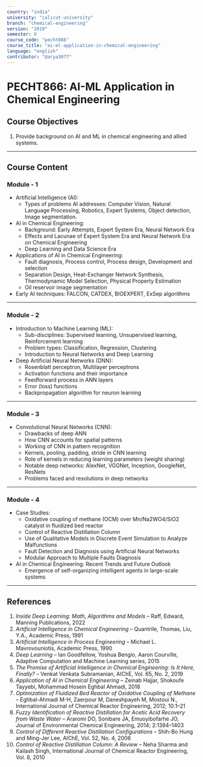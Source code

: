 ```yaml
---
country: "india"
university: "calicut-university"
branch: "chemical-engineering"
version: "2019"
semester: 8
course_code: "pecht866"
course_title: "ai-ml-application-in-chemical-engineering"
language: "english"
contributor: "@arya3077"
---
```


# PECHT866: AI-ML Application in Chemical Engineering

## Course Objectives
1. Provide background on AI and ML in chemical engineering and allied systems.
---
## Course Content

### Module - 1
* Artificial Intelligence (AI):
  - Types of problems AI addresses: Computer Vision, Natural Language Processing, Robotics, Expert Systems, Object detection, Image segmentation.
* AI in Chemical Engineering:
  - Background: Early Attempts, Expert System Era, Neural Network Era
  - Effects and Lacunae of Expert System Era and Neural Network Era on Chemical Engineering
  - Deep Learning and Data Science Era
* Applications of AI in Chemical Engineering:
  - Fault diagnosis, Process control, Process design, Development and selection
  - Separation Design, Heat-Exchanger Network Synthesis, Thermodynamic Model Selection, Physical Property Estimation
  - Oil reservoir image segmentation
* Early AI techniques: FALCON, CATDEX, BIOEXPERT, ExSep algorithms  
---

### Module - 2
* Introduction to Machine Learning (ML):
  - Sub-disciplines: Supervised learning, Unsupervised learning, Reinforcement learning
  - Problem types: Classification, Regression, Clustering
  - Introduction to Neural Networks and Deep Learning
* Deep Artificial Neural Networks (DNN):
  - Rosenblatt perceptron, Multilayer perceptrons
  - Activation functions and their importance
  - Feedforward process in ANN layers
  - Error (loss) functions
  - Backpropagation algorithm for neuron learning  
---

### Module - 3
* Convolutional Neural Networks (CNN):
  - Drawbacks of deep ANN
  - How CNN accounts for spatial patterns
  - Working of CNN in pattern recognition
  - Kernels, pooling, padding, stride in CNN learning
  - Role of kernels in reducing learning parameters (weight sharing)
  - Notable deep networks: AlexNet, VGGNet, Inception, GoogleNet, ResNets
  - Problems faced and resolutions in deep networks  
---

### Module - 4
* Case Studies:
  - Oxidative coupling of methane (OCM) over Mn/Na2WO4/SiO2 catalyst in fluidized bed reactor
  - Control of Reactive Distillation Column
  - Use of Qualitative Models in Discrete Event Simulation to Analyze Malfunctions
  - Fault Detection and Diagnosis using Artificial Neural Networks
  - Modular Approach to Multiple Faults Diagnosis
* AI in Chemical Engineering: Recent Trends and Future Outlook
  - Emergence of self-organizing intelligent agents in large-scale systems  
---

## References
1. *Inside Deep Learning: Math, Algorithms and Models* – Raff, Edward, Manning Publications, 2022
2. *Artificial Intelligence in Chemical Engineering* – Quantrile, Thomas, Liu, Y.A., Academic Press, 1991
3. *Artificial Intelligence in Process Engineering* – Michael L. Mavrovouniotis, Academic Press, 1990
4. *Deep Learning* – Ian Goodfellow, Yoshua Bengio, Aaron Courville, Adaptive Computation and Machine Learning series, 2015
6. *The Promise of Artificial Intelligence in Chemical Engineering: Is It Here, Finally?* – Venkat Venkata Subramanian, AIChE, Vol. 65, No. 2, 2019
7. *Application of AI in Chemical Engineering* – Zeinab Hajjar, Shokoufe Tayyebi, Mohammad Hosein Eghbal Ahmadi, 2018
8. *Optimization of Fluidized Bed Reactor of Oxidative Coupling of Methane* – Eghbal-Ahmadi M-H, Zaerpour M, Daneshpayeh M, Mostoui N., International Journal of Chemical Reactor Engineering, 2012; 10:1–21
9. *Fuzzy Identification of Reactive Distillation for Acetic Acid Recovery from Waste Water* – Araromi DO, Sonibare JA, Emuoyibofarhe JO, Journal of Environmental Chemical Engineering, 2014; 2:1394–1403
6. *Control of Different Reactive Distillation Configurations* – Shih-Bo Hung and Ming-Jer Lee, AIChE, Vol. 52, No. 4, 2006
7. *Control of Reactive Distillation Column: A Review* – Neha Sharma and Kailash Singh, International Journal of Chemical Reactor Engineering, Vol. 8, 2010
